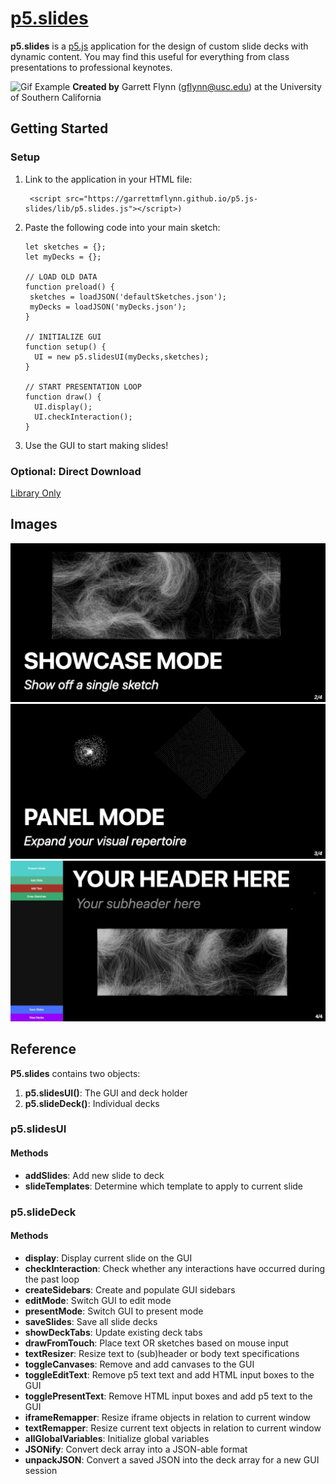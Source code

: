 
# [**p5.slides**](https://github.com/GarrettMFlynn/p5.js-slides)
**p5.slides** is a [p5.js](https://p5js.org/) application for the design of custom slide decks with dynamic content. You may find this useful for everything from class presentations to professional keynotes.

 ![Gif Example](img/workflow.gif)
 **Created by** Garrett Flynn (gflynn@usc.edu) at the University of Southern California

 
 ## Getting Started
 
 ### Setup 
 
 1. Link to the application in your HTML file:
         
         <script src="https://garrettmflynn.github.io/p5.js-slides/lib/p5.slides.js"></script>)
         
 2. Paste the following code into your main sketch:
        
        
        let sketches = {};
        let myDecks = {};
          
        // LOAD OLD DATA
        function preload() {
         sketches = loadJSON('defaultSketches.json');
         myDecks = loadJSON('myDecks.json');
        }
        
        // INITIALIZE GUI
        function setup() {
          UI = new p5.slidesUI(myDecks,sketches);
        }

        // START PRESENTATION LOOP
        function draw() {
          UI.display();
          UI.checkInteraction();
        }

3. Use the GUI to start making slides!

 ### Optional: Direct Download
 [Library Only](https://raw.githubusercontent.com/GarrettMFlynn/p5.js-slides/gh-pages/lib/p5.slides.js)
 

 ## Images
 ![Showcase Example](/img/Showcase.png)
 ![Panel Example](/img/Panels.png)
 ![Custom Slide Example](img/Custom.png)
 
        
 ## Reference
 
 **P5.slides** contains two objects:
 1. **p5.slidesUI()**: The GUI and deck holder
 2. **p5.slideDeck()**: Individual decks
 
 ### p5.slidesUI
 #### Methods
 * **addSlides**: Add new slide to deck
 * **slideTemplates**: Determine which template to apply to current slide
 
 
 ### p5.slideDeck
 #### Methods
 * **display**: Display current slide on the GUI
 * **checkInteraction**: Check whether any interactions have occurred during the past loop
 * **createSidebars**: Create and populate GUI sidebars
 * **editMode**: Switch GUI to edit mode
 * **presentMode**: Switch GUI to present mode
 * **saveSlides**: Save all slide decks
 * **showDeckTabs**: Update existing deck tabs
 * **drawFromTouch**: Place text OR sketches based on mouse input
 * **textResizer**: Resize text to (sub)header or body text specifications
 * **toggleCanvases**: Remove and add canvases to the GUI
 * **toggleEditText**: Remove p5 text text and add HTML input boxes to the GUI
 * **togglePresentText**: Remove HTML input boxes and add p5 text to the GUI
 * **iframeRemapper**: Resize iframe objects in relation to current window
 * **textRemapper**: Resize current text objects in relation to current window
 * **allGlobalVariables**: Initialize global variables 
 * **JSONify**: Convert deck array into a JSON-able format
 * **unpackJSON**: Convert a saved JSON into the deck array for a new GUI session
 
 
 
